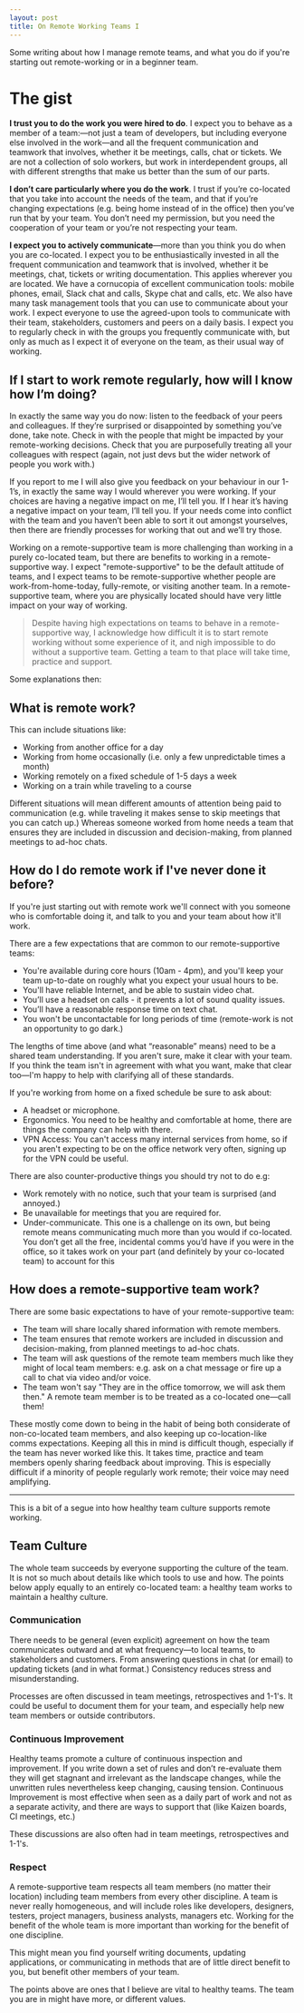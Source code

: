 ```yaml
---
layout: post
title: On Remote Working Teams I
---
```


Some writing about how I manage remote teams, and what you do if you're starting out remote-working or in a beginner team.

# The gist

**I trust you to do the work you were hired to do**. I expect you to behave as a member of a team:—not just a team of developers, but including everyone else involved in the work—and all the frequent communication and teamwork that involves, whether it be meetings, calls, chat or tickets. We are not a collection of solo workers, but work in interdependent groups, all with different strengths that make us better than the sum of our parts.

**I don’t care particularly where you do the work**. I trust if you’re co-located that you take into account the needs of the team, and that if you’re changing expectations (e.g. being home instead of in the office) then you’ve run that by your team. You don’t need my permission, but you need the cooperation of your team or you’re not respecting your team.

**I expect you to actively communicate**—more than you think you do when you are co-located. I expect you to be enthusiastically invested in all the frequent communication and teamwork that is involved, whether it be meetings, chat, tickets or writing documentation. This applies wherever you are located. We have a cornucopia of excellent communication tools: mobile phones, email, Slack chat and calls, Skype chat and calls, etc. We also have many task management tools that you can use to communicate about your work. I expect everyone to use the agreed-upon tools to communicate with their team, stakeholders, customers and peers on a daily basis. I expect you to regularly check in with the groups you frequently communicate with, but only as much as I expect it of everyone on the team, as their usual way of working.

## If I start to work remote regularly, how will I know how I’m doing?

In exactly the same way you do now: listen to the feedback of your peers and colleagues. If they’re surprised or disappointed by something you’ve done, take note. Check in with the people that might be impacted by your remote-working decisions. Check that you are purposefully treating all your colleagues with respect (again, not just devs but the wider network of people you work with.)

If you report to me I will also give you feedback on your behaviour in our 1-1’s, in exactly the same way I would wherever you were working. If your choices are having a negative impact on me, I’ll tell you. If I hear it’s having a negative impact on your team, I’ll tell you. If your needs come into conflict with the team and you haven’t been able to sort it out amongst yourselves, then there are friendly processes for working that out and we’ll try those.

Working on a remote-supportive team is more challenging than working in a purely co-located team, but there are benefits to working in a remote-supportive way. I expect "remote-supportive" to be the default attitude of teams, and I expect teams to be remote-supportive whether people are work-from-home-today, fully-remote, or visiting another team. In a remote-supportive team, where you are physically located should have very little impact on your way of working.

>Despite having high expectations on teams to behave in a remote-supportive way, I acknowledge how difficult it is to start remote working without some experience of it, and nigh impossible to do without a supportive team.  Getting a team to that place will take time, practice and support.

Some explanations then:

## What is remote work?

This can include situations like:

* Working from another office for a day
* Working from home occasionally (i.e. only a few unpredictable times a month)
* Working remotely on a fixed schedule of 1-5 days a week
* Working on a train while traveling to a course

Different situations will mean different amounts of attention being paid to communication (e.g. while traveling it makes sense to skip meetings that you can catch up.) Whereas someone worked from home needs a team that ensures they are included in discussion and decision-making, from planned meetings to ad-hoc chats.

## How do I do remote work if I've never done it before?

If you're just starting out with remote work we'll connect with you someone who is comfortable doing it, and talk to you and your team about how it'll work.

There are a few expectations that are common to our remote-supportive teams:

* You're available during core hours (10am - 4pm), and you'll keep your team up-to-date on roughly what you expect your usual hours to be.
* You'll have reliable Internet, and be able to sustain video chat.
* You’ll use a headset on calls - it prevents a lot of sound quality issues.
* You’ll have a reasonable response time on text chat.
* You won't be uncontactable for long periods of time (remote-work is not an opportunity to go dark.)

The lengths of time above (and what “reasonable” means) need to be a shared team understanding. If you aren't sure, make it clear with your team. If you think the team isn't in agreement with what you want, make that clear too—I'm happy to help with clarifying all of these standards.

If you're working from home on a fixed schedule be sure to ask about:

* A headset or microphone.
* Ergonomics. You need to be healthy and comfortable at home, there are things the company can help with there.
* VPN Access: You can't access many internal services from home, so if you aren't expecting to be on the office network very often, signing up for the VPN could be useful.

There are also counter-productive things you should try not to do e.g:

* Work remotely with no notice, such that your team is surprised (and annoyed.)
* Be unavailable for meetings that you are required for.
* Under-communicate. This one is a challenge on its own, but being remote means communicating much more than you would if co-located. You don’t get all the free, incidental comms you’d have if you were in the office, so it takes work on your part (and definitely by your co-located team) to account for this

## How does a remote-supportive team work?

There are some basic expectations to have of your remote-supportive team:

* The team will share locally shared information with remote members.
* The team ensures that remote workers are included in discussion and decision-making, from planned meetings to ad-hoc chats.
* The team will ask questions of the remote team members much like they might of local team members: e.g. ask on a chat message or fire up a call to chat via video and/or voice.
* The team won't say "They are in the office tomorrow, we will ask them then." A remote team member is to be treated as a co-located one—call them!

These mostly come down to being in the habit of being both considerate of non-co-located team members, and also keeping up co-location-like comms expectations. Keeping all this in mind is difficult though, especially if the team has never worked like this. It takes time, practice and team members openly sharing feedback about improving. This is especially difficult if a minority of people regularly work remote; their voice may need amplifying.

---

This is a bit of a segue into how healthy team culture supports remote working.

## Team Culture

The whole team succeeds by everyone supporting the culture of the team. It is not so much about details like which tools to use and how. The points below apply equally to an entirely co-located team: a healthy team works to maintain a healthy culture.

### Communication

There needs to be general (even explicit) agreement on how the team communicates outward and at what frequency—to local teams, to stakeholders and customers. From answering questions in chat (or email) to updating tickets (and in what format.) Consistency reduces stress and misunderstanding.

Processes are often discussed in team meetings, retrospectives and 1-1's. It could be useful to document them for your team, and especially help new team members or outside contributors.

### Continuous Improvement

Healthy teams promote a culture of continuous inspection and improvement. If you write down a set of rules and don’t re-evaluate them they will get stagnant and irrelevant as the landscape changes, while the unwritten rules nevertheless keep changing, causing tension. Continuous Improvement is most effective when seen as a daily part of work and not as a separate activity, and there are ways to support that (like Kaizen boards, CI meetings, etc.)

These discussions are also often had in team meetings, retrospectives and 1-1's.

### Respect

A remote-supportive team respects all team members (no matter their location) including team members from every other discipline. A team is never really homogeneous, and will include roles like developers, designers, testers, project managers, business analysts, managers etc. Working for the benefit of the whole team is more important than working for the benefit of one discipline.

This might mean you find yourself writing documents, updating applications, or communicating in methods that are of little direct benefit to you, but benefit other members of your team.


The points above are ones that I believe are vital to healthy teams. The team you are in might have more, or different values.
